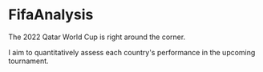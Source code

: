 # FifaAnalysis

The 2022 Qatar World Cup is right around the corner. 

I aim to quantitatively assess each country's performance in the upcoming tournament.
